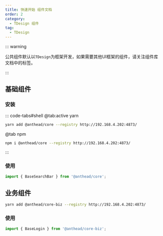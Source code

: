 ```yaml
---
title: 快速开始 组件文档
order: 2
category:
  - TDesign 组件
tag:
  - TDesign
---
```


::: warning

公共组件默认以`TDesign`为框架开发，如果需要其他UI框架的组件，请关注组件库文档中的标签。

:::

## 基础组件

### 安装

::: code-tabs#shell
@tab:active yarn
```bash
yarn add @anthead/core --registry http://192.168.4.202:4873/
```

@tab npm
```bash
npm i @anthead/core --registry http://192.168.4.202:4873/
```

:::

### 使用

```typescript
import { BaseSearchBar } from '@anthead/core';
```

## 业务组件

```sh
yarn add @anthead/core-biz --registry http://192.168.4.202:4873/
```

### 使用

```typescript
import { BaseLogin } from '@anthead/core-biz';
```
